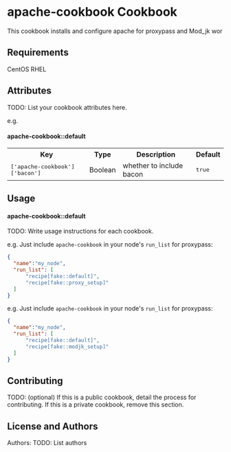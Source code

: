 apache-cookbook Cookbook
========================
This cookbook installs and configure apache for proxypass and Mod_jk wor

Requirements
------------
CentOS
RHEL

Attributes
----------
TODO: List your cookbook attributes here.

e.g.
#### apache-cookbook::default
<table>
  <tr>
    <th>Key</th>
    <th>Type</th>
    <th>Description</th>
    <th>Default</th>
  </tr>
  <tr>
    <td><tt>['apache-cookbook']['bacon']</tt></td>
    <td>Boolean</td>
    <td>whether to include bacon</td>
    <td><tt>true</tt></td>
  </tr>
</table>

Usage
-----
#### apache-cookbook::default
TODO: Write usage instructions for each cookbook.

e.g.
Just include `apache-cookbook` in your node's `run_list` for proxypass:

```json
{
  "name":"my_node",
  "run_list": [
      "recipe[fake::default]",
      "recipe[fake::proxy_setup]"
  ]
}
```

e.g.
Just include `apache-cookbook` in your node's `run_list` for proxypass:

```json
{
  "name":"my_node",
  "run_list": [
      "recipe[fake::default]",
      "recipe[fake::modjk_setup]"
  ]
}
```

Contributing
------------
TODO: (optional) If this is a public cookbook, detail the process for contributing. If this is a private cookbook, remove this section.


License and Authors
-------------------
Authors: TODO: List authors
